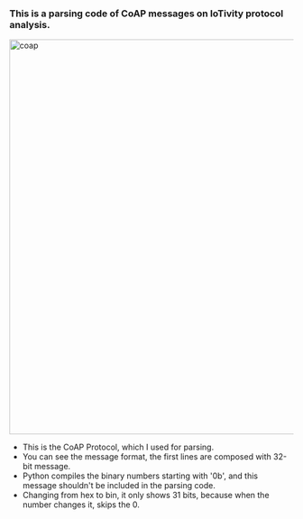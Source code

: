 ### This is a parsing code of CoAP messages on IoTivity protocol analysis.

<img width="700" alt="coap" src="https://user-images.githubusercontent.com/80508931/133028059-b17c23dc-d7e1-445d-a6b0-e270bd6786b0.png">

- This is the CoAP Protocol, which I used for parsing.
- You can see the message format, the first lines are composed with 32-bit message.
- Python compiles the binary numbers starting with '0b', and this message shouldn't be included in the parsing code. 
- Changing from hex to bin, it only shows 31 bits, because when the number changes it, skips the 0.
